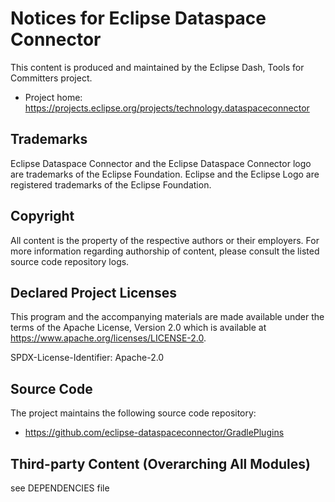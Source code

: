 # Notices for Eclipse Dataspace Connector

This content is produced and maintained by the Eclipse Dash, Tools for
Committers project.

* Project home: https://projects.eclipse.org/projects/technology.dataspaceconnector

## Trademarks

Eclipse Dataspace Connector and the Eclipse Dataspace Connector logo are trademarks of the Eclipse Foundation.
Eclipse and the Eclipse Logo are registered trademarks of the Eclipse Foundation.

## Copyright

All content is the property of the respective authors or their employers. For more information regarding authorship of
content, please consult the listed source code repository logs.

## Declared Project Licenses

This program and the accompanying materials are made available under the terms of the Apache License, Version 2.0 which
is available at https://www.apache.org/licenses/LICENSE-2.0.

SPDX-License-Identifier: Apache-2.0

## Source Code

The project maintains the following source code repository:

* https://github.com/eclipse-dataspaceconnector/GradlePlugins

## Third-party Content (Overarching All Modules)

see DEPENDENCIES file
